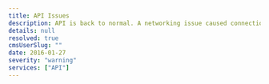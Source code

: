 ```yaml
---
title: API Issues
description: API is back to normal. A networking issue caused connections to fail between our API and our backend objectstore.
details: null
resolved: true
cmsUserSlug: ""
date: 2016-01-27
severity: "warning"
services: ["API"]
---
```


